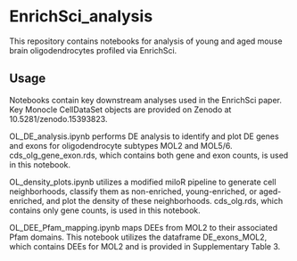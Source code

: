 # EnrichSci_analysis

This repository contains notebooks for analysis of young and aged mouse brain oligodendrocytes profiled via EnrichSci.

## Usage
Notebooks contain key downstream analyses used in the EnrichSci paper. Key Monocle CellDataSet objects are provided on Zenodo at 10.5281/zenodo.15393823.

OL_DE_analysis.ipynb performs DE analysis to identify and plot DE genes and exons for oligodendrocyte subtypes MOL2 and MOL5/6.
cds_olg_gene_exon.rds, which contains both gene and exon counts, is used in this notebook.

OL_density_plots.ipynb utilizes a modified miloR pipeline to generate cell neighborhoods, classify them as non-enriched, young-enriched, or aged-enriched, and plot the density of these neighborhoods.
cds_olg.rds, which contains only gene counts, is used in this notebook.

OL_DEE_Pfam_mapping.ipynb maps DEEs from MOL2 to their associated Pfam domains. This notebook utilizes the dataframe DE_exons_MOL2, which contains DEEs for MOL2 and is provided in Supplementary Table 3.
